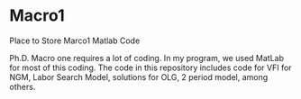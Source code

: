 # Macro1
Place to Store Marco1 Matlab Code

Ph.D. Macro one requires a lot of coding. In my program, we used MatLab for most of this coding. The code in this repository includes code for VFI for NGM, Labor Search Model, solutions for OLG, 2 period model, among others. 
